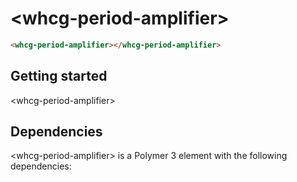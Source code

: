 # &lt;whcg-period-amplifier&gt;

```html
<whcg-period-amplifier></whcg-period-amplifier>
```

## Getting started 

&lt;whcg-period-amplifier&gt;

## Dependencies

&lt;whcg-period-amplifier&gt; is a Polymer 3 element with the following dependencies:
